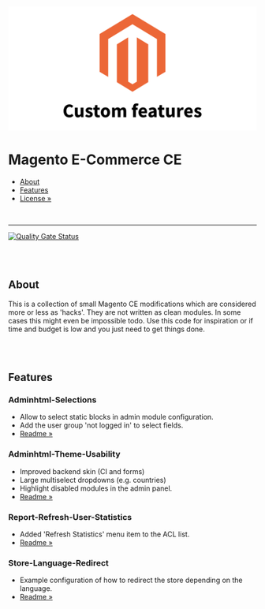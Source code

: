 ![Preview](preview.png)

  # Magento E-Commerce CE

- [About](#about)
- [Features](#features)
- [License »](/LICENSE.md)

<br>

---

[![Quality Gate Status](https://sonarcloud.io/api/project_badges/measure?project=TheRemoteCoder_Magento-Ecommerce-CE--Custom-Features&metric=alert_status)](https://sonarcloud.io/dashboard?id=TheRemoteCoder_Magento-Ecommerce-CE--Custom-Features)

<br><br>


## About

This is a collection of small Magento CE modifications which are considered more or less as 'hacks'. They are not written as clean modules. In some cases this might even be impossible todo. Use this code for inspiration or if time and budget is low and you just need to get things done.


<br><br>

## Features

### Adminhtml-Selections

- Allow to select static blocks in admin module configuration.
- Add the user group 'not logged in' to select fields.
- [Readme »](/Adminhtml-Selections/README.md)

### Adminhtml-Theme-Usability

- Improved backend skin (CI and forms)
- Large multiselect dropdowns (e.g. countries)
- Highlight disabled modules in the admin panel.
- [Readme »](/Adminhtml-Theme-Usability/README.md)

### Report-Refresh-User-Statistics

- Added 'Refresh Statistics' menu item to the ACL list.
- [Readme »](/Report-Refresh-User-Statistics/README.md)

### Store-Language-Redirect

- Example configuration of how to redirect the store depending on the language.
- [Readme »](/Store-Language-Redirect/README.md)

